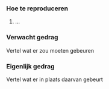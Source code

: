 ### Hoe te reproduceren
1. ...

### Verwacht gedrag
Vertel wat er zou moeten gebeuren

### Eigenlijk gedrag
Vertel wat er in plaats daarvan gebeurt
